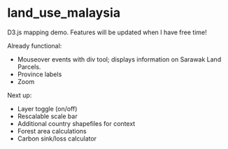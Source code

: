 # land_use_malaysia

D3.js mapping demo. Features will be updated when I have free time!

Already functional:
- Mouseover events with div tool; displays information on Sarawak Land Parcels. 
- Province labels
- Zoom 

Next up:
- Layer toggle (on/off)
- Rescalable scale bar
- Additional country shapefiles for context
- Forest area calculations
- Carbon sink/loss calculator
